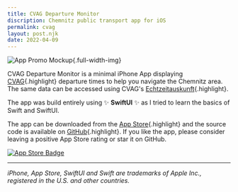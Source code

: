 ```yaml
---
title: CVAG Departure Monitor
discription: Chemnitz public transport app for iOS
permalink: cvag
layout: post.njk
date: 2022-04-09
---
```

![App Promo Mockup](/img/cvag_mockup.webp){.full-width-img}

CVAG Departure Monitor is a minimal iPhone App displaying [CVAG](https://www.cvag.de/){.highlight} departure times to help you navigate the Chemnitz area. The same data can be accessed using CVAG's [Echtzeitauskunft](https://www.cvag.de/de/Fahrplan/Echtzeitauskunft_5779.html){.highlight}.

The app was build entirely using ✨ **SwiftUI** ✨ as I tried to learn the basics of Swift and SwiftUI.

The app can be downloaded from the [App Store](#){.highlight} and the source code is available on [GitHub](https://github.com/thealpa/CVAG){.highlight}. If you like the app, please consider leaving a positive App Store rating or star it on GitHub.

[![App Store Badge](/img/download_on_the_app_store_badge.webp)](#)

---

*iPhone, App Store, SwiftUI and Swift are trademarks of Apple Inc., registered in the U.S. and other countries.*